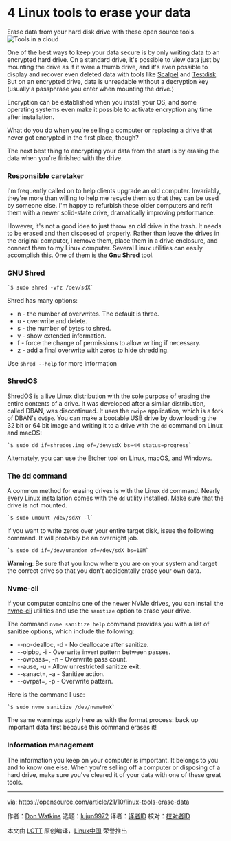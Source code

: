 [#]: subject: "4 Linux tools to erase your data"
[#]: via: "https://opensource.com/article/21/10/linux-tools-erase-data"
[#]: author: "Don Watkins https://opensource.com/users/don-watkins"
[#]: collector: "lujun9972"
[#]: translator: " "
[#]: reviewer: " "
[#]: publisher: " "
[#]: url: " "

4 Linux tools to erase your data
======
Erase data from your hard disk drive with these open source tools.
![Tools in a cloud][1]

One of the best ways to keep your data secure is by only writing data to an encrypted hard drive. On a standard drive, it's possible to view data just by mounting the drive as if it were a thumb drive, and it's even possible to display and recover even deleted data with tools like [Scalpel][2] and [Testdisk][3]. But on an encrypted drive, data is unreadable without a decryption key (usually a passphrase you enter when mounting the drive.)

Encryption can be established when you install your OS, and some operating systems even make it possible to activate encryption any time after installation.

What do you do when you're selling a computer or replacing a drive that never got encrypted in the first place, though?

The next best thing to encrypting your data from the start is by erasing the data when you're finished with the drive.

### Responsible caretaker

I'm frequently called on to help clients upgrade an old computer. Invariably, they're more than willing to help me recycle them so that they can be used by someone else. I'm happy to refurbish these older computers and refit them with a newer solid-state drive, dramatically improving performance.

However, it's not a good idea to just throw an old drive in the trash. It needs to be erased and then disposed of properly. Rather than leave the drives in the original computer, I remove them, place them in a drive enclosure, and connect them to my Linux computer. Several Linux utilities can easily accomplish this. One of them is the **Gnu Shred** tool.

### GNU Shred


```
`$ sudo shred -vfz /dev/sdX`
```

Shred has many options:

  * n - the number of overwrites. The default is three.
  * u - overwrite and delete.
  * s - the number of bytes to shred.
  * v - show extended information.
  * f - force the change of permissions to allow writing if necessary.
  * z - add a final overwrite with zeros to hide shredding.



Use `shred --help` for more information

### ShredOS

ShredOS is a live Linux distribution with the sole purpose of erasing the entire contents of a drive. It was developed after a similar distribution, called DBAN, was discontinued. It uses the `nwipe` application, which is a fork of DBAN's `dwipe`. You can make a bootable USB drive by downloading the 32 bit or 64 bit image and writing it to a drive with the `dd` command on Linux and macOS:


```
`$ sudo dd if=shredos.img of=/dev/sdX bs=4M status=progress`
```

Alternately, you can use the [Etcher][4] tool on Linux, macOS, and Windows.

### The dd command

A common method for erasing drives is with the Linux `dd` command. Nearly every Linux installation comes with the `dd` utility installed. Make sure that the drive is not mounted.


```
`$ sudo umount /dev/sdXY -l`
```

If you want to write zeros over your entire target disk, issue the following command. It will probably be an overnight job.


```
`$ sudo dd if=/dev/urandom of=/dev/sdX bs=10M`
```

**Warning**: Be sure that you know where you are on your system and target the correct drive so that you don't accidentally erase your own data.

### Nvme-cli

If your computer contains one of the newer NVMe drives, you can install the [nvme-cli][5] utilities and use the `sanitize` option to erase your drive.

The command `nvme sanitize help` command provides you with a list of sanitize options, which include the following:

  * \--no-dealloc, -d - No deallocate after sanitize.
  * \--oipbp, -i - Overwrite invert pattern between passes.
  * \--owpass=, -n - Overwrite pass count.
  * \--ause, -u - Allow unrestricted sanitize exit.
  * \--sanact=, -a - Sanitize action.
  * \--ovrpat=, -p - Overwrite pattern.



Here is the command I use:


```
`$ sudo nvme sanitize /dev/nvme0nX`
```

The same warnings apply here as with the format process: back up important data first because this command erases it!

### Information management

The information you keep on your computer is important. It belongs to you and to know one else. When you're selling off a computer or disposing of a hard drive, make sure you've cleared it of your data with one of these great tools.

--------------------------------------------------------------------------------

via: https://opensource.com/article/21/10/linux-tools-erase-data

作者：[Don Watkins][a]
选题：[lujun9972][b]
译者：[译者ID](https://github.com/译者ID)
校对：[校对者ID](https://github.com/校对者ID)

本文由 [LCTT](https://github.com/LCTT/TranslateProject) 原创编译，[Linux中国](https://linux.cn/) 荣誉推出

[a]: https://opensource.com/users/don-watkins
[b]: https://github.com/lujun9972
[1]: https://opensource.com/sites/default/files/styles/image-full-size/public/lead-images/cloud_tools_hardware.png?itok=PGjJenqT (Tools in a cloud)
[2]: https://www.redhat.com/sysadmin/find-lost-files-scalpel
[3]: https://www.redhat.com/sysadmin/recover-partition-files-testdisk
[4]: https://opensource.com/article/18/7/getting-started-etcherio
[5]: https://opensource.com/article/21/9/nvme-cli
